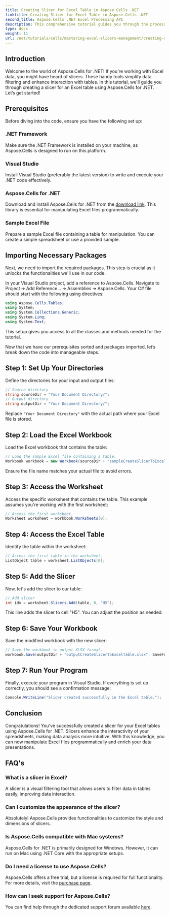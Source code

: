 ```yaml
---
title: Creating Slicer for Excel Table in Aspose.Cells .NET
linktitle: Creating Slicer for Excel Table in Aspose.Cells .NET
second_title: Aspose.Cells .NET Excel Processing API
description: This comprehensive tutorial guides you through the process of creating slicers for Excel tables using Aspose.Cells for .NET. Learn how to set up your environment, load an Excel workbook, and add interactive slicers to enhance your data analysis capabilities.
type: docs
weight: 11
url: /net/tutorials/cells/mastering-excel-slicers-management/creating-slicer-for-excel-table/
---
```

## Introduction

Welcome to the world of Aspose.Cells for .NET! If you're working with Excel data, you might have heard of slicers. These handy tools simplify data filtering and enhance interaction with tables. In this tutorial, we'll guide you through creating a slicer for an Excel table using Aspose.Cells for .NET. Let’s get started!

## Prerequisites

Before diving into the code, ensure you have the following set up:

### .NET Framework
Make sure the .NET Framework is installed on your machine, as Aspose.Cells is designed to run on this platform.

### Visual Studio
Install Visual Studio (preferably the latest version) to write and execute your .NET code effectively.

### Aspose.Cells for .NET
Download and install Aspose.Cells for .NET from the [download link](https://releases.aspose.com/cells/net/). This library is essential for manipulating Excel files programmatically.

### Sample Excel File
Prepare a sample Excel file containing a table for manipulation. You can create a simple spreadsheet or use a provided sample.

## Importing Necessary Packages

Next, we need to import the required packages. This step is crucial as it unlocks the functionalities we'll use in our code.

In your Visual Studio project, add a reference to Aspose.Cells. Navigate to Project ➔ Add Reference... ➔ Assemblies ➔ Aspose.Cells. Your C# file should start with the following using directives:

```csharp
using Aspose.Cells.Tables;
using System;
using System.Collections.Generic;
using System.Linq;
using System.Text;
```

This setup gives you access to all the classes and methods needed for the tutorial.

Now that we have our prerequisites sorted and packages imported, let’s break down the code into manageable steps.

## Step 1: Set Up Your Directories

Define the directories for your input and output files:

```csharp
// Source directory
string sourceDir = "Your Document Directory/";
// Output directory
string outputDir = "Your Document Directory/";
```

Replace `"Your Document Directory"` with the actual path where your Excel file is stored.

## Step 2: Load the Excel Workbook

Load the Excel workbook that contains the table:

```csharp
// Load the sample Excel file containing a table.
Workbook workbook = new Workbook(sourceDir + "sampleCreateSlicerToExcelTable.xlsx");
```

Ensure the file name matches your actual file to avoid errors.

## Step 3: Access the Worksheet

Access the specific worksheet that contains the table. This example assumes you're working with the first worksheet:

```csharp
// Access the first worksheet.
Worksheet worksheet = workbook.Worksheets[0];
```

## Step 4: Access the Excel Table

Identify the table within the worksheet:

```csharp
// Access the first table in the worksheet.
ListObject table = worksheet.ListObjects[0];
```

## Step 5: Add the Slicer

Now, let's add the slicer to our table:

```csharp
// Add slicer
int idx = worksheet.Slicers.Add(table, 0, "H5");
```

This line adds the slicer to cell "H5". You can adjust the position as needed.

## Step 6: Save Your Workbook

Save the modified workbook with the new slicer:

```csharp
// Save the workbook in output XLSX format.
workbook.Save(outputDir + "outputCreateSlicerToExcelTable.xlsx", SaveFormat.Xlsx);
```

## Step 7: Run Your Program

Finally, execute your program in Visual Studio. If everything is set up correctly, you should see a confirmation message:

```csharp
Console.WriteLine("Slicer created successfully in the Excel table.");
```

## Conclusion

Congratulations! You’ve successfully created a slicer for your Excel tables using Aspose.Cells for .NET. Slicers enhance the interactivity of your spreadsheets, making data analysis more intuitive. With this knowledge, you can now manipulate Excel files programmatically and enrich your data presentations.

## FAQ's

### What is a slicer in Excel?
A slicer is a visual filtering tool that allows users to filter data in tables easily, improving data interaction.

### Can I customize the appearance of the slicer?
Absolutely! Aspose.Cells provides functionalities to customize the style and dimensions of slicers.

### Is Aspose.Cells compatible with Mac systems?
Aspose.Cells for .NET is primarily designed for Windows. However, it can run on Mac using .NET Core with the appropriate setups.

### Do I need a license to use Aspose.Cells?
Aspose.Cells offers a free trial, but a license is required for full functionality. For more details, visit the [purchase page](https://purchase.aspose.com/buy).

### How can I seek support for Aspose.Cells?
You can find help through the dedicated support forum available [here](https://forum.aspose.com/c/cells/9).
